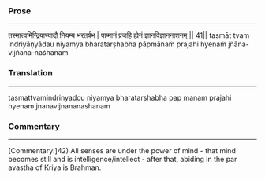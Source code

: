 ### Prose 
 --- 
तस्मात्त्वमिन्द्रियाण्यादौ नियम्य भरतर्षभ |
पाप्मानं प्रजहि ह्येनं ज्ञानविज्ञाननाशनम् || 41||
tasmāt tvam indriyāṇyādau niyamya bharatarṣhabha
pāpmānaṁ prajahi hyenaṁ jñāna-vijñāna-nāśhanam

### Translation 
 --- 
tasmattvamindrinyadou niyamya bharatarshabha pap manam prajahi hyenam jnanavijnananashanam

### Commentary 
 --- 
[Commentary:]42) All senses are under the power of mind - that mind becomes still and is intelligence/intellect - after that, abiding in the par avastha of Kriya is Brahman.